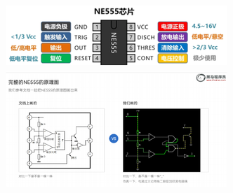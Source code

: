 ![](../photo/Pasted%20image%2020250809173128.png)

![](../photo/Pasted%20image%2020231006120639.png)




